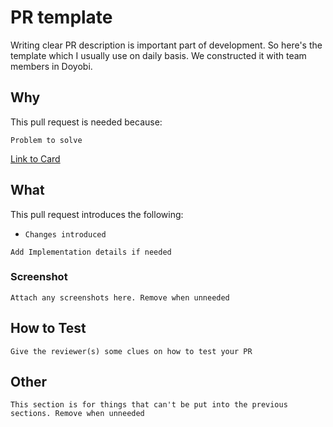 # PR template

Writing clear PR description is important part of development. So here's the template which I usually use on daily basis. We constructed it with team members in Doyobi.

## Why

This pull request is needed because:

`Problem to solve`

[Link to Card]()

## What

This pull request introduces the following:

- `Changes introduced`

`Add Implementation details if needed`

### Screenshot

`Attach any screenshots here. Remove when unneeded`

## How to Test

`Give the reviewer(s) some clues on how to test your PR`

## Other

`This section is for things that can't be put into the previous sections. Remove when unneeded`

